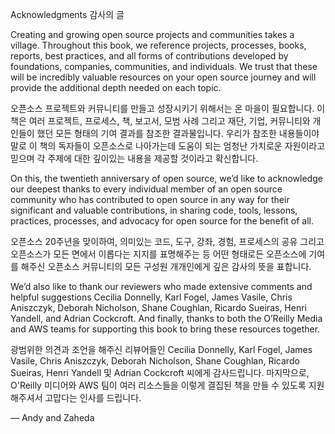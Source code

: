 Acknowledgments
감사의 글

Creating and growing open source projects and communities takes a village. Throughout this book, we reference projects, processes, books, reports, best practices, and all forms of contributions developed by foundations, companies, communities, and individuals. We trust that these will be incredibly valuable resources on your open source journey and will provide the additional depth needed on each topic.

오픈소스 프로젝트와 커뮤니티를 만들고 성장시키기 위해서는 온 마을이 필요합니다. 이 책은 여러 프로젝트, 프로세스, 책, 보고서, 모범 사례 그리고 재단, 기업, 커뮤니티와 개인들이 했던 모든 형태의 기여 결과를 참조한 결과물입니다. 우리가 참조한 내용들이야말로 이 책의 독자들이 오픈소스로 나아가는데 도움이 되는 엄청난 가치로운 자원이라고 믿으며 각 주제에 대한 깊이있는 내용을 제공할 것이라고 확신합니다.

On this, the twentieth anniversary of open source, we’d like to acknowledge our deepest thanks to every individual member of an open source community who has contributed to open source in any way for their significant and valuable contributions, in sharing code, tools, lessons, practices, processes, and advocacy for open source for the benefit of all.

오픈소스 20주년을 맞이하여, 의미있는 코드, 도구, 강좌, 경험, 프로세스의 공유 그리고 오픈소스가 모든 면에서 이롭다는 지지를 표명해주는 등 어떤 형태로든 오픈소스에 기여를 해주신 오픈소스 커뮤니티의 모든 구성원 개개인에게 깊은 감사의 뜻을 표합니다.

We’d also like to thank our reviewers who made extensive comments and helpful suggestions Cecilia Donnelly, Karl Fogel, James Vasile, Chris Aniszczyk, Deborah Nicholson, Shane Coughlan, Ricardo Sueiras, Henri Yandell, and Adrian Cockcroft. And finally, thanks to both the O’Reilly Media and AWS teams for supporting this book to bring these resources together.

광범위한 의견과 조언을 해주신 리뷰어들인 Cecilia Donnelly, Karl Fogel, James Vasile, Chris Aniszczyk, Deborah Nicholson, Shane Coughlan, Ricardo Sueiras, Henri Yandell 및 Adrian Cockcroft 씨에게 감사드립니다. 마지막으로, O'Reilly 미디어와 AWS 팀이 여러 리소스들을 이렇게 결집된 책을 만들 수 있도록 지원해주셔서 고맙다는 인사를 드립니다.

— Andy and Zaheda
